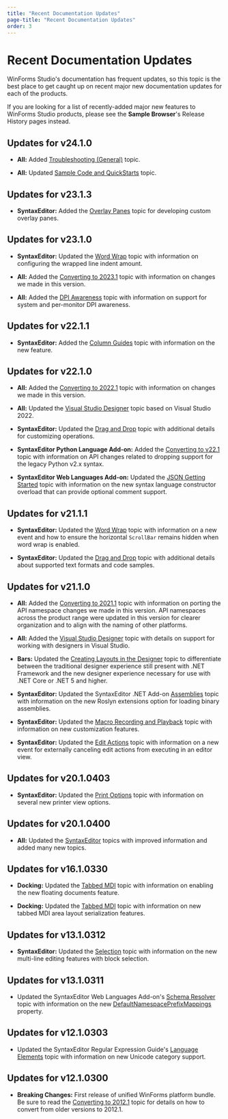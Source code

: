 ```yaml
---
title: "Recent Documentation Updates"
page-title: "Recent Documentation Updates"
order: 3
---
```

# Recent Documentation Updates

WinForms Studio's documentation has frequent updates, so this topic is the best place to get caught up on recent major new documentation updates for each of the products.

If you are looking for a list of recently-added major new features to WinForms Studio products, please see the **Sample Browser**'s Release History pages instead.

## Updates for v24.1.0

- **All:** Added [Troubleshooting (General)](troubleshooting.md) topic.

- **All:** Updated [Sample Code and QuickStarts](quick-starts.md) topic.

## Updates for v23.1.3

- **SyntaxEditor:** Added the [Overlay Panes](syntaxeditor/user-interface/editor-view/overlay-panes.md) topic for developing custom overlay panes.

## Updates for v23.1.0

- **SyntaxEditor:** Updated the [Word Wrap](syntaxeditor/user-interface/editor-view/word-wrap.md) topic with information on configuring the wrapped line indent amount.

- **All:** Added the [Converting to 2023.1](conversion/converting-to-v23-1.md) topic with information on changes we made in this version.

- **All:** Added the [DPI Awareness](dpi-awareness.md) topic with information on support for system and per-monitor DPI awareness.

## Updates for v22.1.1

- **SyntaxEditor:** Added the [Column Guides](syntaxeditor/user-interface/editor-view/column-guides.md) topic with information on the new feature.

## Updates for v22.1.0

- **All:** Added the [Converting to 2022.1](conversion/converting-to-v22-1.md) topic with information on changes we made in this version.

- **All:** Updated the [Visual Studio Designer](visual-studio-designer.md) topic based on Visual Studio 2022.

- **SyntaxEditor:** Updated the [Drag and Drop](syntaxeditor/user-interface/input-output/drag-drop.md) topic with additional details for customizing operations.

- **SyntaxEditor Python Language Add-on:** Added the [Converting to v22.1](conversion/converting-to-v22-1.md) topic with information on API changes related to dropping support for the legacy Python v2.x syntax.

- **SyntaxEditor Web Languages Add-on:** Updated the [JSON Getting Started](syntaxeditor/web-languages-addon/json/getting-started.md) topic with information on the new syntax language constructor overload that can provide optional comment support.

## Updates for v21.1.1

- **SyntaxEditor:** Updated the [Word Wrap](syntaxeditor/user-interface/editor-view/word-wrap.md) topic with information on a new event and how to ensure the horizontal `ScrollBar` remains hidden when word wrap is enabled.

- **SyntaxEditor:** Updated the [Drag and Drop](syntaxeditor/user-interface/input-output/drag-drop.md) topic with additional details about supported text formats and code samples.

## Updates for v21.1.0

- **All:** Added the [Converting to 2021.1](conversion/converting-to-v21-1.md) topic with information on porting the API namespace changes we made in this version.  API namespaces across the product range were updated in this version for clearer organization and to align with the naming of other platforms.

- **All:** Added the [Visual Studio Designer](visual-studio-designer.md) topic with details on support for working with designers in Visual Studio.

- **Bars:** Updated the [Creating Layouts in the Designer](bars/designer/index.md) topic to differentiate between the traditional designer experience still present with .NET Framework and the new designer experience necessary for use with .NET Core or .NET 5 and higher.

- **SyntaxEditor:** Updated the SyntaxEditor .NET Add-on [Assemblies](syntaxeditor/dotnet-languages-addon/assemblies.md) topic with information on the new Roslyn extensions option for loading binary assemblies.

- **SyntaxEditor:** Updated the [Macro Recording and Playback](syntaxeditor/user-interface/input-output/macro-recording.md) topic with information on new customization features.

- **SyntaxEditor:** Updated the [Edit Actions](syntaxeditor/user-interface/input-output/edit-actions.md) topic with information on a new event for externally canceling edit actions from executing in an editor view.

## Updates for v20.1.0403

- **SyntaxEditor:** Updated the [Print Options](syntaxeditor/user-interface/printing/print-options.md) topic with information on several new printer view options.

## Updates for v20.1.0400

- **All:** Updated the [SyntaxEditor](syntaxeditor/index.md) topics with improved information and added many new topics.

## Updates for v16.1.0330

- **Docking:** Updated the [Tabbed MDI](docking/tabbed-mdi.md) topic with information on enabling the new floating documents feature.

- **Docking:** Updated the [Tabbed MDI](docking/tabbed-mdi.md) topic with information on new tabbed MDI area layout serialization features.

## Updates for v13.1.0312

- **SyntaxEditor:** Updated the [Selection](syntaxeditor/user-interface/editor-view/selection.md) topic with information on the new multi-line editing features with block selection.

## Updates for v13.1.0311

- Updated the SyntaxEditor Web Languages Add-on's [Schema Resolver](syntaxeditor/web-languages-addon/xml/schema-resolver.md) topic with information on the new [DefaultNamespacePrefixMappings](xref:ActiproSoftware.Text.Languages.Xml.Implementation.XmlSchemaResolver.DefaultNamespacePrefixMappings) property.

## Updates for v12.1.0303

- Updated the SyntaxEditor Regular Expression Guide's [Language Elements](syntaxeditor/regular-expressions/language-elements.md) topic with information on new Unicode category support.

## Updates for v12.1.0300

- **Breaking Changes:** First release of unified WinForms platform bundle.  Be sure to read the [Converting to 2012.1](conversion/converting-to-v12-1.md) topic for details on how to convert from older versions to 2012.1.
